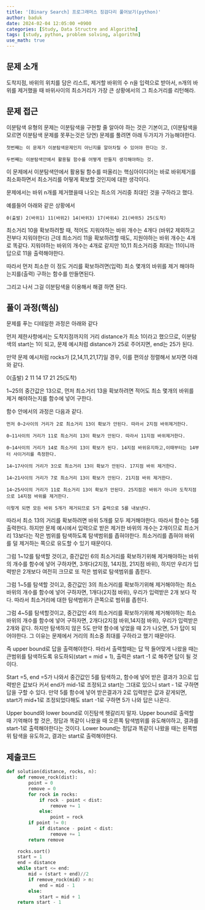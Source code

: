 ```yaml
---
title: '[Binary Search] 프로그래머스 징검다리 풀어보기(python)'
author: baduk
date: 2024-02-04 12:05:00 +0900
categories: [Study, Data Structre and Algorithm]
tags: [study, python, problem solving, algorithm]
use_math: true
---
```

## 문제 소개
도착지점, 바위의 위치를 담은 리스트, 제거할 바위의 수 n을 입력으로 받아서, n개의 바위를 제거했을 때 바위사이의 최소거리가 가장 큰 상황에서의 그 최소거리를 리턴해라.

## 문제 접근
이분탐색 유형의 문제는 이분탐색을 구현할 줄 알아야 하는 것은 기본이고, (이분탐색을 모르면 이분탐색 문제를 못푸는것은 당연)
문제를 풀려면 아래 두가지가 가능해야한다.

```
첫번째는 이 문제가 이분탐색문제인지 아닌지를 알아차릴 수 있어야 한다는 것.

두번째는 이분탐색안에서 활용될 함수를 어떻게 만들지 생각해야하는 것.
```

이 문제에서 이분탐색안에서 활용될 함수를 떠올리는 핵심아이디어는 바로 바위제거를 최소화하면서 최소거리를 어떻게 확보할 것인지에 대한 생각이다.

문제에서는 바위 n개를 제거했을때 나오는 최소의 거리중 최대인 것을 구하라고 했다.

예를들어 아래와 같은 상황에서

`0(출발) 2(바위1) 11(바위2) 14(바위3) 17(바위4) 21(바위5) 25(도착)`

최소거리 10을 확보하려할 때, 적어도 지워야하는 바위 개수는 4개다 (바위2 제외하고 전부다 지워야한다)
근데 최소거리 11을 확보하려할 때도, 지원야하는 바위 개수는 4개로 똑같다. 지워야하는 바위의 개수는 4개로 같지만 10,11 최소거리중 최대는 11이니까 답으로 11을 출력해야한다.

따라서 먼저 최소한 이 정도 거리를 확보하려면(입력) 최소 몇개의 바위를 제거 해야하는지를(출력) 구하는 함수를 만들면된다.

그리고 나서 그걸 이분탐색을 이용해서 해결 하면 된다.

## 풀이 과정(핵심)
문제를 푸는 디테일한 과정은 아래와 같다

먼저 제한사항에서는 도착지점까지의 거리 distance가 최소 1이라고 했으므로,
이분탐색의 start는 1이 되고, 문제 예시처럼 distance가 25로 주어지면, end는 25가 된다.

만약 문제 예시처럼 rocks가 [2,14,11,21,17]일 경우, 이를 편의상 정렬해서 보자면 아래와 같다.

0(출발) 2 11 14 17 21 25(도착)

1~25의 중간값은 13으로, 먼저 최소거리 13을 확보하려면 적어도 최소 몇개의 바위를 제거 해야하는지를 함수에 넣어 구한다.

함수 안에서의 과정은 다음과 같다.

```
먼저 0~2사이의 거리가 2로 최소거리 13이 확보가 안된다. 따라서 2지점 바위제거한다.

0~11사이의 거리가 11로 최소거리 13이 확보가 안된다. 따라서 11지점 바위제거한다.

0~14사이의 거리가 14로 최소거리 13이 확보가 된다. 14지점 바위유지하고,이때부터는 14부터 사이거리를 측정한다.

14~17사이의 거리가 3으로 최소거리 13이 확보가 안된다. 17지점 바위 제거한다.

14~21사이의 거리가 7로 최소거리 13이 확보가 안된다. 21지점 바위 제거한다.

14~25사이의 거리가 11로 최소거리 13이 확보가 안된다. 25지점은 바위가 아니라 도착지점으로 14지점 바위를 제거한다.

이렇게 되면 모든 바위 5개가 제거되므로 5가 출력으로 5를 내보낸다.
```

따라서 최소 13의 거리를 확보하려면 바위 5개를 모두 제거해야한다. 따라서 함수는 5를 출력한다. 하지만 문제 예시에서 입력으로 받은 제거한 바위의 개수는 2개이므로 최소거리 13보다는 작은 범위를 탐색하도록 탐색범위를 좁혀야한다. 최소거리를 좁혀야 바위를 덜 제거하는 쪽으로 유도할 수 있기 때문이다.

그럼 1~12를 탐색할 것이고, 중간값인 6의 최소거리를 확보하기위해 제거해야하는 바위의 개수를 함수에 넣어 구하자면, 3개다(2지점, 14지점, 21지점 바위), 하지만 우리가 입력받은 2개보다 여전히 크므로 또 작은 범위로 탐색범위를 좁힌다. 

그럼 1~5를 탐색할 것이고, 중간값인 3의 최소거리를 확보하기위해 제거해야하는 최소 바위의 개수를 함수에 넣어 구하자면, 1개다(2지점 바위), 우리가 입력받은 2개 보다 작다. 따라서 최소거리에 대한 탐색범위가 큰쪽으로 범위를 좁힌다.

그럼 4~5를 탐색할것이고, 중간값인 4의 최소거리를 확보하기위해 제거해야하는 최소 바위의 개수를 함수에 넣어 구하자면, 2개다(2지점 바위,14지점 바위), 우리가 입력받은 2개와 같다. 하지만 탐색하지 않은 5도 만약 함수에 넣었을 때 2가 나오면, 5가 답이 되어야한다. 그 이유는 문제에서 거리의 최소중 최대를 구하라고 했기 때문이다.

즉 upper bound로 답을 출력해야한다. 따라서 출력할때는 답 딱 들어맞게 나왔을 때는 큰범위를 탐색하도록 유도하되(start = mid + 1), 출력은 start -1 로 해주면 답이 될 것이다.

Start =5, end =5가 나와서 중간값인 5를 탐색하고, 함수에 넣어 받은 결과가 3으로 입력받은 값보다 커서 end가 mid-1로 조정되고 start는 그대로 있으니 start - 1로 구하면 답을 구할 수 있다. 만약 5를 함수에 넣어 받은결과가 2로 입력받은 값과 같게되면, start가 mid+1로 조정되었다해도 start -1로 구하면 5가 나와 답은 나온다.  

Upper bound와 lower bound로 이진탐색 헷갈리지 말자.
Upper bound로 출력할 때 기억해야 할 것은, 정답과 똑같이 나왔을 때 오른쪽 탐색범위를 유도해야하고, 결과를 start-1로 출력해야한다는 것이다.
Lower bound는 정답과 똑같이 나왔을 때는 왼쪽범위 탐색을 유도하고, 결과는 start로 출력해야한다.

## 제출코드
```python
def solution(distance, rocks, n):
    def remove_rock(dist):
        point = 0
        remove = 0
        for rock in rocks:
            if rock - point < dist:
                remove += 1
            else:
                point = rock
        if point != 0:
            if distance - point < dist:
                remove += 1
        return remove
        
    rocks.sort()
    start = 1
    end = distance
    while start <= end:
        mid = (start + end)//2
        if remove_rock(mid) > n:
            end = mid - 1
        else:
            start = mid + 1
    return start - 1
```